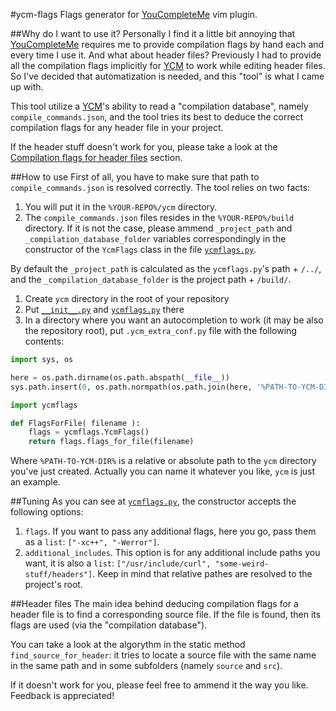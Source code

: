 #ycm-flags
Flags generator for [YouCompleteMe][YCM] vim plugin.

##Why do I want to use it?
Personally I find it a little bit annoying that [YouCompleteMe][YCM] requires me to provide compilation flags by hand
each and every time I use it. And what about header files?
Previously I had to provide all the compilation flags implicitly for [YCM][YCM] to work while editing header files.
So I've decided that automatization is needed, and this "tool" is what I came up with.

This tool utilize a [YCM][YCM]'s ability to read a "compilation database", namely `compile_commands.json`,
and the tool tries its best to deduce the correct compilation flags for any header file in your project.

If the header stuff doesn't work for you, please take a look at the
[Compilation flags for header files](#header-files) section.

##How to use
First of all, you have to make sure that path to `compile_commands.json` is resolved correctly.
The tool relies on two facts:

1. You will put it in the `%YOUR-REPO%/ycm` directory.
1. The `compile_commands.json` files resides in the `%YOUR-REPO%/build` directory.
If it is not the case, please ammend `_project_path` and `_compilation_database_folder` variables correspondingly
in the constructor of the `YcmFlags` class in the file [`ycmflags.py`](ycmflags.py).

By default the `_project_path` is calculated as the `ycmflags.py`'s path + `/../`,
and the `_compilation_database_folder` is the project path + `/build/`.

1. Create `ycm` directory in the root of your repository
1. Put [`__init__.py`](__init__.py) and [`ycmflags.py`](ycmflags.py) there
1. In a directory where you want an autocompletion to work (it may be also the repository root),
put `.ycm_extra_conf.py` file with the following contents:

```python
import sys, os

here = os.path.dirname(os.path.abspath(__file__))
sys.path.insert(0, os.path.normpath(os.path.join(here, '%PATH-TO-YCM-DIR%')))

import ycmflags

def FlagsForFile( filename ):
    flags = ycmflags.YcmFlags()
    return flags.flags_for_file(filename)

```
Where `%PATH-TO-YCM-DIR%` is a relative or absolute path to the `ycm` directory you've just created.
Actually you can name it whatever you like, `ycm` is just an example.

##Tuning
As you can see at [`ycmflags.py`](ycmflags.py), the constructor accepts the following options:
1. `flags`. If you want to pass any additional flags, here you go, pass them as a `list`: `["-xc++", "-Werror"]`.
1. `additional_includes`. This option is for any additional include paths you want,
it is also a `list`: `["/usr/include/curl", "some-weird-stuff/headers"]`. Keep in mind that relative pathes are
resolved to the project's root.

##Header files
The main idea behind deducing compilation flags for a header file is to find a corresponding source file.
If the file is found, then its flags are used (via the "compilation database").

You can take a look at the algorythm in the static method `find_source_for_header`:
it tries to locate a source file with the same name in the same path and in some subfolders (namely `source` and `src`).

If it doesn't work for you, please feel free to ammend it the way you like. Feedback is appreciated!

[YCM]: https://github.com/Valloric/YouCompleteMe

